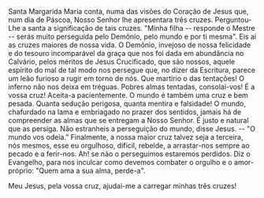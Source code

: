 Santa Margarida Maria conta, numa das visões do Coração de Jesus que, num dia de Páscoa, Nosso Senhor lhe apresentara três cruzes. Perguntou-Lhe a santa a significação de tais cruzes. "Minha filha -- responde o Mestre -- serás muito perseguida pelo Demônio, pelo mundo e por ti mesma". Eis aí as cruzes maiores de nossa vida. O Demônio, invejoso de nossa felicidade e do tesouro incomparável da graça que nos foi dada em abundância no Calvário, pelos méritos de Jesus Crucificado, que são nossos, aquele espírito do mal de tal modo nos persegue que, no dizer da Escritura, parece um leão furioso a rugir em torno de nós. Que martírio o das tentações! O inferno não nos deixa em tréguas. Pobres almas tentadas, consolai-vos! É a vossa cruz! Aceita-a pacientemente. O mundo é também uma cruz e bem pesada. Quanta sedução perigosa, quanta mentira e falsidade! O mundo, chafurdado na lama e embriagado no prazer dos sentidos, jamais há de compreender as almas que se entregam a Nosso Senhor. É justo e natural que as persiga. Não estranheis a perseguição do mundo, disse Jesus. -- "O mundo vos odeia." Finalmente, a nossa maior cruz talvez seja a terceira, nós mesmos, esse eu orgulhoso, difícil, rebelde, a arrastar-nos sempre ao pecado e a ferir-nos. Ah! se não o perseguimos estaremos perdidos. Diz o Evangelho, para nos inculcar como devemos combater o orgulho e o amor-próprio: "Quem ama a sua alma, perde-a".

Meu Jesus, pela vossa cruz, ajudai-me a carregar minhas três cruzes!